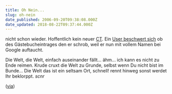 ```yaml
---
title: Oh Nein...
slug: oh-nein
date_published: 2006-09-20T09:38:08.000Z
date_updated: 2018-08-22T09:37:44.000Z
---
```


nicht schon wieder. Hoffentlich kein neuer [CT](http://www.google.de/search?q=callboy+torsten&amp;start=0&amp;ie=utf-8&amp;oe=utf-8&amp;meta=lr%3Dlang_de&amp;client=firefox-a&amp;rls=org.mozilla:de:official).
Ein [User beschwert sich](http://www.basicthinking.de/blog/2006/09/20/perpetuum-mobile-fuer-web-daus/) ob des Gästebucheintrages den er schrob, weil er nun mit vollem Namen bei Google auftaucht. 

Die Welt, die Welt, einfach auseinander fällt... ähm... ich kann es nicht zu Ende reimen. Krude cruxt die Welt zu Grunde, selbst wenn Du nicht bist im Bunde... Die Welt das ist ein seltsam Ort, schnell! rennt hinweg sonst werdet Ihr beklorppt. *scnr*

([via](http://www.basicthinking.de/blog/))
